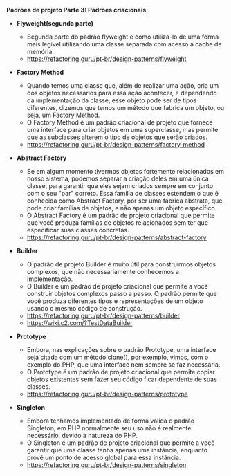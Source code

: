 **Padrões de projeto Parte 3: Padrões criacionais**

 - **Flyweight(segunda parte)**
    - Segunda parte do padrão flyweight e como utiliza-lo de uma forma mais legível utilizando uma classe separada com acesso a cache de memória.
    - https://refactoring.guru/pt-br/design-patterns/flyweight

 - **Factory Method**
    - Quando temos uma classe que, além de realizar uma ação, cria um dos objetos necessários para essa ação acontecer, e dependendo da implementação da classe, esse objeto pode ser de tipos diferentes, dizemos que temos um método que fabrica um objeto, ou seja, um Factory Method.
    - O Factory Method é um padrão criacional de projeto que fornece uma interface para criar objetos em uma superclasse, mas permite que as subclasses alterem o tipo de objetos que serão criados.
     - https://refactoring.guru/pt-br/design-patterns/factory-method

 - **Abstract Factory**
    - Se em algum momento tivermos objetos fortemente relacionados em nosso sistema, podemos separar a criação deles em uma única classe, para garantir que eles sejam criados sempre em conjunto com o seu "par" correto. Essa família de classes estendem o que é conhecida como Abstract Factory, por ser uma fábrica abstrata, que pode criar famílias de objetos, e não apenas um objeto específico.
    - O Abstract Factory é um padrão de projeto criacional que permite que você produza famílias de objetos relacionados sem ter que especificar suas classes concretas.
    - https://refactoring.guru/pt-br/design-patterns/abstract-factory

 - **Builder**
    - O padrão de projeto Builder é muito útil para construirmos objetos complexos, que não necessariamente conhecemos a implementação.
    - O Builder é um padrão de projeto criacional que permite a você construir objetos complexos passo a passo. O padrão permite que você produza diferentes tipos e representações de um objeto usando o mesmo código de construção.
    - https://refactoring.guru/pt-br/design-patterns/builder
    - https://wiki.c2.com/?TestDataBuilder

 - **Prototype**
    - Embora, nas explicações sobre o padrão Prototype, uma interface seja citada com um método clone(), por exemplo, vimos, com o exemplo do PHP, que uma interface nem sempre se faz necessária.
    - O Prototype é um padrão de projeto criacional que permite copiar objetos existentes sem fazer seu código ficar dependente de suas classes.
    - https://refactoring.guru/pt-br/design-patterns/prototype

 - **Singleton**
    - Embora tenhamos implementado de forma válida o padrão Singleton, em PHP normalmente seu uso não é realmente necessário, devido à natureza do PHP.
    - O Singleton é um padrão de projeto criacional que permite a você garantir que uma classe tenha apenas uma instância, enquanto provê um ponto de acesso global para essa instância.
    - https://refactoring.guru/pt-br/design-patterns/singleton